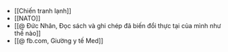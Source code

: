 - [[Chiến tranh lạnh]]
- [[NATO]]
- [[@ Đức Nhân, Đọc sách và ghi chép đã biến đổi thực tại của mình như thế nào]]
- [[@ fb.com, Giường y tế Med]]
